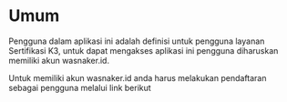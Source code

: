 # Umum

Pengguna dalam aplikasi ini adalah definisi untuk pengguna layanan Sertifikasi K3, untuk dapat mengakses aplikasi ini pengguna diharuskan memiliki akun wasnaker.id.

Untuk memiliki akun wasnaker.id anda harus melakukan pendaftaran sebagai pengguna melalui link berikut
